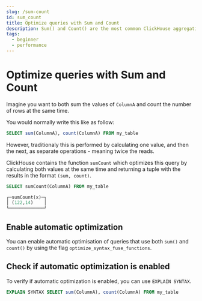 ```yaml
---
slug: /sum-count
id: sum_count
title: Optimize queries with Sum and Count
description: Sum() and Count() are the most common ClickHouse aggregations. Here's how to speed up queries in ClickHouse that use a sum and count aggregation.
tags:
  - beginner
  - performance
---
```


# Optimize queries with Sum and Count

Imagine you want to both sum the values of `ColumnA` and count the number of rows at the same time.

You would normally write this like as follow:

```sql
SELECT sum(ColumnA), count(ColumnA) FROM my_table
```

However, traditionaly this is performed by calculating one value, and then the next, as separate operations - meaning twice the reads.

ClickHouse contains the function `sumCount` which optimizes this query by calculating both values at the same time and returning a tuple with the results in the format `(sum, count)`.

```sql
SELECT sumCount(ColumnA) FROM my_table

┌─sumCount(x)─┐
│ (122,14)    │
└─────────────┘
```

## Enable automatic optimization

You can enable automatic optimisation of queries that use both `sum()` and `count()` by using the flag `optimize_syntax_fuse_functions`.

## Check if automatic optimization is enabled

To verify if automatic optimization is enabled, you can use `EXPLAIN SYNTAX`.

```sql
EXPLAIN SYNTAX SELECT sum(ColumnA), count(ColumnA) FROM my_table
```